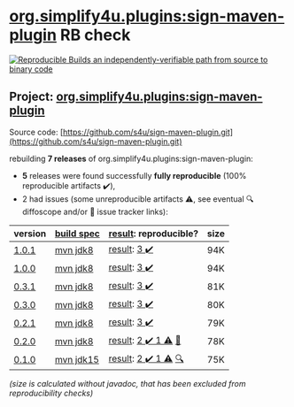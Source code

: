 [org.simplify4u.plugins:sign-maven-plugin](https://central.sonatype.com/artifact/org.simplify4u.plugins/sign-maven-plugin/versions) RB check
=======

[![Reproducible Builds](https://reproducible-builds.org/images/logos/rb.svg) an independently-verifiable path from source to binary code](https://reproducible-builds.org/)

## Project: [org.simplify4u.plugins:sign-maven-plugin](https://central.sonatype.com/artifact/org.simplify4u.plugins/sign-maven-plugin/versions)

Source code: [https://github.com/s4u/sign-maven-plugin.git](https://github.com/s4u/sign-maven-plugin.git)

rebuilding **7 releases** of org.simplify4u.plugins:sign-maven-plugin:
- **5** releases were found successfully **fully reproducible** (100% reproducible artifacts :heavy_check_mark:),
- 2 had issues (some unreproducible artifacts :warning:, see eventual :mag: diffoscope and/or :memo: issue tracker links):

| version | [build spec](/BUILDSPEC.md) | [result](https://reproducible-builds.org/docs/jvm/): reproducible? | size |
| -- | --------- | ------ | -- |
| [1.0.1](https://central.sonatype.com/artifact/org.simplify4u.plugins/sign-maven-plugin/1.0.1/pom) | [mvn jdk8](sign-maven-plugin-1.0.1.buildspec) | [result](sign-maven-plugin-1.0.1.buildinfo): [3 :heavy_check_mark: ](sign-maven-plugin-1.0.1.buildcompare) | 94K |
| [1.0.0](https://central.sonatype.com/artifact/org.simplify4u.plugins/sign-maven-plugin/1.0.0/pom) | [mvn jdk8](sign-maven-plugin-1.0.0.buildspec) | [result](sign-maven-plugin-1.0.0.buildinfo): [3 :heavy_check_mark: ](sign-maven-plugin-1.0.0.buildcompare) | 94K |
| [0.3.1](https://central.sonatype.com/artifact/org.simplify4u.plugins/sign-maven-plugin/0.3.1/pom) | [mvn jdk8](sign-maven-plugin-0.3.1.buildspec) | [result](sign-maven-plugin-0.3.1.buildinfo): [3 :heavy_check_mark: ](sign-maven-plugin-0.3.1.buildcompare) | 81K |
| [0.3.0](https://central.sonatype.com/artifact/org.simplify4u.plugins/sign-maven-plugin/0.3.0/pom) | [mvn jdk8](sign-maven-plugin-0.3.0.buildspec) | [result](sign-maven-plugin-0.3.0.buildinfo): [3 :heavy_check_mark: ](sign-maven-plugin-0.3.0.buildcompare) | 80K |
| [0.2.1](https://central.sonatype.com/artifact/org.simplify4u.plugins/sign-maven-plugin/0.2.1/pom) | [mvn jdk8](sign-maven-plugin-0.2.1.buildspec) | [result](sign-maven-plugin-0.2.1.buildinfo): [3 :heavy_check_mark: ](sign-maven-plugin-0.2.1.buildcompare) | 79K |
| [0.2.0](https://central.sonatype.com/artifact/org.simplify4u.plugins/sign-maven-plugin/0.2.0/pom) | [mvn jdk8](sign-maven-plugin-0.2.0.buildspec) | [result](sign-maven-plugin-0.2.0.buildinfo): [2 :heavy_check_mark:  1 :warning:](sign-maven-plugin-0.2.0.buildcompare) [:memo:](https://github.com/s4u/sign-maven-plugin/issues/27) | 78K |
| [0.1.0](https://central.sonatype.com/artifact/org.simplify4u.plugins/sign-maven-plugin/0.1.0/pom) | [mvn jdk15](sign-maven-plugin-0.1.0.buildspec) | [result](sign-maven-plugin-0.1.0.buildinfo): [2 :heavy_check_mark:  1 :warning:](sign-maven-plugin-0.1.0.buildcompare) [:mag:](https://github.com/jvm-repo-rebuild/reproducible-central/blob/master/content/org/simplify4u/plugins/sign-maven-plugin/sign-maven-plugin-0.1.0.diffoscope) | 75K |

<i>(size is calculated without javadoc, that has been excluded from reproducibility checks)</i>

